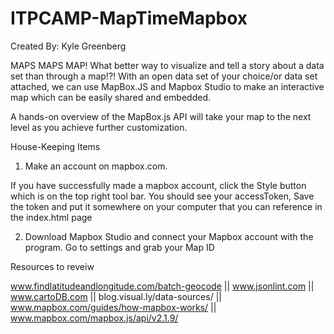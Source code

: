 # ITPCAMP-MapTimeMapbox

Created By: Kyle Greenberg

MAPS MAPS MAP! 
What better way to visualize and tell a story about a data set than through a map!?! 
With an open data set of your choice/or data set attached, we can use MapBox.JS and Mapbox Studio to make an interactive map which can be easily shared and embedded.

A hands-on overview of the MapBox.js API will take your map to the next level as you achieve further customization.

House-Keeping Items

1) Make an account on mapbox.com.

If you have successfully made a mapbox account, click the Style button which is on the top right tool bar. 
You should see your accessToken,
Save the token and put it somewhere on your computer that you can reference in the index.html page

2) Download Mapbox Studio and connect your Mapbox account with the program. 
Go to settings and grab your Map ID


Resources to reveiw

www.findlatitudeandlongitude.com/batch-geocode ||
www.jsonlint.com || 
www.cartoDB.com ||
blog.visual.ly/data-sources/ ||
www.mapbox.com/guides/how-mapbox-works/ ||
www.mapbox.com/mapbox.js/api/v2.1.9/
